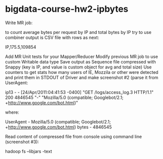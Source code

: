 # bigdata-course-hw2-ipbytes

Write MR job:


to count average bytes per request by IP and total bytes by IP
try to use combiner
output is CSV file with rows as next:

IP,175.5,109854




Add MR Unit tests for your Mapper/Reducer
Modify previous MR job to use custom Writable data type
Save output as Sequence file compressed with Snappy (key is IP, and value is custom object for avg and total size)
Use counters to get stats how many users of IE, Mozzila or other were detected and print them in STDOUT of Driver and make screenshot #2
(parse it from UserAgent: 

ip13 - - [24/Apr/2011:04:41:53 -0400] "GET /logs/access_log.3 HTTP/1.1" 200 4846545 "-" "Mozilla/5.0 (compatible; Googlebot/2.1; +http://www.google.com/bot.html)" 

where:

 UserAgent - Mozilla/5.0 (compatible; Googlebot/2.1; +http://www.google.com/bot.html)
 bytes - 4846545


Read content of compressed file from console using command line (screenshot #3):

hadoop fs –libjars <custom-jar> -text <src-on-hdfs> 
